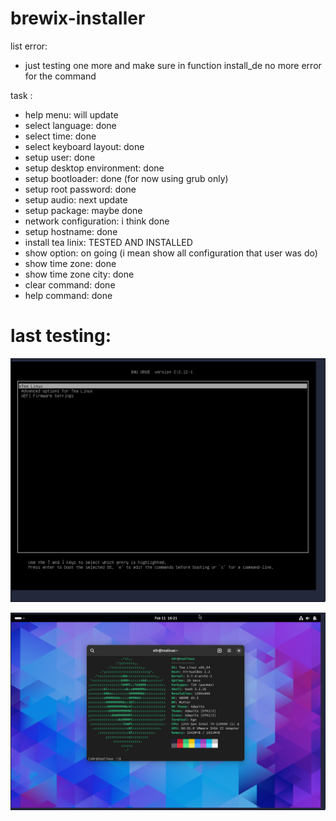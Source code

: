 # brewix-installer

list error:
- just testing one more and make sure in function install_de no more error for the command

task :

- help menu: will update
- select language: done
- select time: done
- select keyboard layout: done
- setup user: done
- setup desktop environment: done
- setup bootloader: done (for now using grub only)
- setup root password: done
- setup audio: next update
- setup package: maybe done
- network configuration: i think done
- setup hostname: done
- install tea linix: TESTED AND INSTALLED
- show option: on going (i mean show all configuration that user was do)
- show time zone: done
- show time zone city: done
- clear command: done
- help command: done

# last testing:
![fakme](https://raw.githubusercontent.com/tealinuxos/brewix-installer/main/swappy-20240211-162101.png)

![fakme](https://raw.githubusercontent.com/tealinuxos/brewix-installer/main/swappy-20240211-162143.png)
